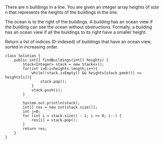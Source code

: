 There are n buildings in a line. You are given an integer array heights of size n that represents the heights of the buildings in the line.

The ocean is to the right of the buildings. A building has an ocean view if the building can see the ocean without obstructions. Formally, a building has an ocean view if all the buildings to its right have a smaller height.

Return a list of indices (0-indexed) of buildings that have an ocean view, sorted in increasing order.

```
class Solution {
    public int[] findBuildings(int[] heights) {
        Stack<Integer> stack = new Stack<>();
        for(int i=0;i<heights.length;i++){
            while(!stack.isEmpty() && heights[stack.peek()] <= heights[i]){
                stack.pop();
            }
            stack.push(i);
        }

        System.out.println(stack);
        int[] res = new int[stack.size()];
        int j=0;
        for (int i = stack.size() - 1; i >= 0; i--) {
            res[i] = stack.pop();
        }
        return res;
    }
}
```

